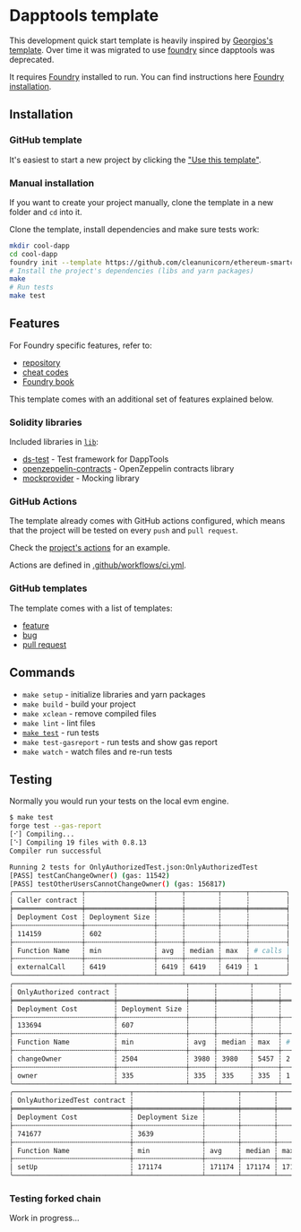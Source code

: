 # Dapptools template

This development quick start template is heavily inspired by [Georgios's template](https://github.com/gakonst/dapptools-template). Over time it was migrated to use [foundry](https://github.com/gakonst/foundry) since dapptools was deprecated.

It requires [Foundry](https://github.com/gakonst/foundry) installed to run. You can find instructions here [Foundry installation](https://github.com/gakonst/foundry#installation).

## Installation

### GitHub template

It's easiest to start a new project by clicking the ["Use this template"](https://github.com/cleanunicorn/ethereum-smartcontract-template/generate).

### Manual installation

If you want to create your project manually, clone the template in a new folder and `cd` into it.

Clone the template, install dependencies and make sure tests work:

```sh
mkdir cool-dapp
cd cool-dapp
foundry init --template https://github.com/cleanunicorn/ethereum-smartcontract-template 
# Install the project's dependencies (libs and yarn packages)
make 
# Run tests
make test 
```

## Features

For Foundry specific features, refer to:

- [repository](https://github.com/gakonst/foundry)
- [cheat codes](https://github.com/gakonst/foundry/tree/master/forge#cheat-codes)
- [Foundry book](https://onbjerg.github.io/foundry-book/index.html)

This template comes with an additional set of features explained below.

### Solidity libraries

Included libraries in [`lib`](lib/):

- [ds-test](https://github.com/dapphub/ds-test) - Test framework for DappTools
- [openzeppelin-contracts](https://github.com/OpenZeppelin/openzeppelin-contracts) - OpenZeppelin contracts library
- [mockprovider](https://github.com/cleanunicorn/mockprovider) - Mocking library

### GitHub Actions

The template already comes with GitHub actions configured, which means that the project will be tested on every `push` and `pull request`.

Check the [project's actions](https://github.com/cleanunicorn/ethereum-smartcontract-template/actions) for an example.

Actions are defined in [.github/workflows/ci.yml](.github/workflows/ci.yml).

### GitHub templates

The template comes with a list of templates:

- [feature](.github/ISSUE_TEMPLATE/feature.md)
- [bug](.github/ISSUE_TEMPLATE/bug.md)
- [pull request](.github/pull_request_template.md)

## Commands

- `make setup` - initialize libraries and yarn packages
- `make build` - build your project
- `make xclean` - remove compiled files
- `make lint` - lint files
- [`make test`](#testing) - run tests
- `make test-gasreport` - run tests and show gas report
- `make watch` - watch files and re-run tests

## Testing

Normally you would run your tests on the local evm engine.

```sh
$ make test
forge test --gas-report
[⠊] Compiling...
[⠑] Compiling 19 files with 0.8.13
Compiler run successful

Running 2 tests for OnlyAuthorizedTest.json:OnlyAuthorizedTest
[PASS] testCanChangeOwner() (gas: 11542)
[PASS] testOtherUsersCannotChangeOwner() (gas: 156817)
╭─────────────────┬─────────────────┬──────┬────────┬──────┬─────────╮
│ Caller contract ┆                 ┆      ┆        ┆      ┆         │
╞═════════════════╪═════════════════╪══════╪════════╪══════╪═════════╡
│ Deployment Cost ┆ Deployment Size ┆      ┆        ┆      ┆         │
├╌╌╌╌╌╌╌╌╌╌╌╌╌╌╌╌╌┼╌╌╌╌╌╌╌╌╌╌╌╌╌╌╌╌╌┼╌╌╌╌╌╌┼╌╌╌╌╌╌╌╌┼╌╌╌╌╌╌┼╌╌╌╌╌╌╌╌╌┤
│ 114159          ┆ 602             ┆      ┆        ┆      ┆         │
├╌╌╌╌╌╌╌╌╌╌╌╌╌╌╌╌╌┼╌╌╌╌╌╌╌╌╌╌╌╌╌╌╌╌╌┼╌╌╌╌╌╌┼╌╌╌╌╌╌╌╌┼╌╌╌╌╌╌┼╌╌╌╌╌╌╌╌╌┤
│ Function Name   ┆ min             ┆ avg  ┆ median ┆ max  ┆ # calls │
├╌╌╌╌╌╌╌╌╌╌╌╌╌╌╌╌╌┼╌╌╌╌╌╌╌╌╌╌╌╌╌╌╌╌╌┼╌╌╌╌╌╌┼╌╌╌╌╌╌╌╌┼╌╌╌╌╌╌┼╌╌╌╌╌╌╌╌╌┤
│ externalCall    ┆ 6419            ┆ 6419 ┆ 6419   ┆ 6419 ┆ 1       │
╰─────────────────┴─────────────────┴──────┴────────┴──────┴─────────╯
╭─────────────────────────┬─────────────────┬──────┬────────┬──────┬─────────╮
│ OnlyAuthorized contract ┆                 ┆      ┆        ┆      ┆         │
╞═════════════════════════╪═════════════════╪══════╪════════╪══════╪═════════╡
│ Deployment Cost         ┆ Deployment Size ┆      ┆        ┆      ┆         │
├╌╌╌╌╌╌╌╌╌╌╌╌╌╌╌╌╌╌╌╌╌╌╌╌╌┼╌╌╌╌╌╌╌╌╌╌╌╌╌╌╌╌╌┼╌╌╌╌╌╌┼╌╌╌╌╌╌╌╌┼╌╌╌╌╌╌┼╌╌╌╌╌╌╌╌╌┤
│ 133694                  ┆ 607             ┆      ┆        ┆      ┆         │
├╌╌╌╌╌╌╌╌╌╌╌╌╌╌╌╌╌╌╌╌╌╌╌╌╌┼╌╌╌╌╌╌╌╌╌╌╌╌╌╌╌╌╌┼╌╌╌╌╌╌┼╌╌╌╌╌╌╌╌┼╌╌╌╌╌╌┼╌╌╌╌╌╌╌╌╌┤
│ Function Name           ┆ min             ┆ avg  ┆ median ┆ max  ┆ # calls │
├╌╌╌╌╌╌╌╌╌╌╌╌╌╌╌╌╌╌╌╌╌╌╌╌╌┼╌╌╌╌╌╌╌╌╌╌╌╌╌╌╌╌╌┼╌╌╌╌╌╌┼╌╌╌╌╌╌╌╌┼╌╌╌╌╌╌┼╌╌╌╌╌╌╌╌╌┤
│ changeOwner             ┆ 2504            ┆ 3980 ┆ 3980   ┆ 5457 ┆ 2       │
├╌╌╌╌╌╌╌╌╌╌╌╌╌╌╌╌╌╌╌╌╌╌╌╌╌┼╌╌╌╌╌╌╌╌╌╌╌╌╌╌╌╌╌┼╌╌╌╌╌╌┼╌╌╌╌╌╌╌╌┼╌╌╌╌╌╌┼╌╌╌╌╌╌╌╌╌┤
│ owner                   ┆ 335             ┆ 335  ┆ 335    ┆ 335  ┆ 1       │
╰─────────────────────────┴─────────────────┴──────┴────────┴──────┴─────────╯
╭─────────────────────────────┬─────────────────┬────────┬────────┬────────┬─────────╮
│ OnlyAuthorizedTest contract ┆                 ┆        ┆        ┆        ┆         │
╞═════════════════════════════╪═════════════════╪════════╪════════╪════════╪═════════╡
│ Deployment Cost             ┆ Deployment Size ┆        ┆        ┆        ┆         │
├╌╌╌╌╌╌╌╌╌╌╌╌╌╌╌╌╌╌╌╌╌╌╌╌╌╌╌╌╌┼╌╌╌╌╌╌╌╌╌╌╌╌╌╌╌╌╌┼╌╌╌╌╌╌╌╌┼╌╌╌╌╌╌╌╌┼╌╌╌╌╌╌╌╌┼╌╌╌╌╌╌╌╌╌┤
│ 741677                      ┆ 3639            ┆        ┆        ┆        ┆         │
├╌╌╌╌╌╌╌╌╌╌╌╌╌╌╌╌╌╌╌╌╌╌╌╌╌╌╌╌╌┼╌╌╌╌╌╌╌╌╌╌╌╌╌╌╌╌╌┼╌╌╌╌╌╌╌╌┼╌╌╌╌╌╌╌╌┼╌╌╌╌╌╌╌╌┼╌╌╌╌╌╌╌╌╌┤
│ Function Name               ┆ min             ┆ avg    ┆ median ┆ max    ┆ # calls │
├╌╌╌╌╌╌╌╌╌╌╌╌╌╌╌╌╌╌╌╌╌╌╌╌╌╌╌╌╌┼╌╌╌╌╌╌╌╌╌╌╌╌╌╌╌╌╌┼╌╌╌╌╌╌╌╌┼╌╌╌╌╌╌╌╌┼╌╌╌╌╌╌╌╌┼╌╌╌╌╌╌╌╌╌┤
│ setUp                       ┆ 171174          ┆ 171174 ┆ 171174 ┆ 171174 ┆ 2       │
╰─────────────────────────────┴─────────────────┴────────┴────────┴────────┴─────────╯

```

### Testing forked chain

Work in progress...

<!-- ### Testing forked chain

You can also fork a chain by providing an RPC url to something like [Alchemy](https://www.alchemy.com/) or [Infura](https://infura.io/).

To enable blockchain forking, you need to copy `.env.example` to `.env` and change `RPC_ON` and `ETH_NODE` to match your environment.

```sh
export RPC_ON=yes
export ETH_NODE=https://eth-mainnet.alchemyapi.io/v2/ALCHEMY_API_KEY
```

After adding the variables to your `.env` you can run `make test` normally

You need to add the RPC url to your GitHub secrets as `ETH_NODE` to enable fork testing in GitHub Actions. Also make sure to uncomment these lines in [`.github/workflows/ci.yml`](.github/workflows/ci.yml).

```yaml
# Enable this if using forking tests
env:
    ETH_NODE: ${{ secrets.ETH_NODE }}
    RPC_ON: yes
``` -->


<!-- ## FAQ -->
